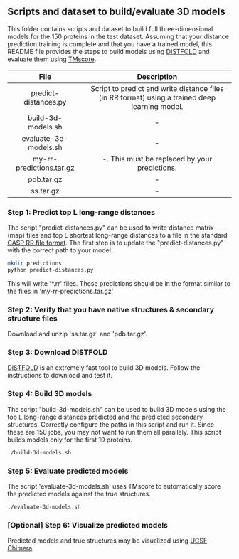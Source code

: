 ## Scripts and dataset to build/evaluate 3D models  
This folder contains scripts and dataset to build full three-dimensional models for the 150 proteins in the test dataset. Assuming that your distance prediction training is complete and that you have a trained model, this README file provides the steps to build models using [DISTFOLD](https://github.com/badriadhikari/DISTFOLD) and evaluate them using [TMscore](https://zhanglab.ccmb.med.umich.edu/TM-score/).

| File | Description|
| :---: | :---: |
| predict-distances.py | Script to predict and write distance files (in RR format) using a trained deep learning model. |
| build-3d-models.sh | - |
| evaluate-3d-models.sh | - |
| my-rr-predictions.tar.gz | -. This must be replaced by your predictions. |
| pdb.tar.gz | - |
| ss.tar.gz | - |

### Step 1: Predict top L long-range distances
The script "predict-distances.py" can be used to write distance matrix (map) files and top L shortest long-range distances to a file in the standard [CASP RR file format](http://predictioncenter.org/casp8/index.cgi?page=format#RR). The first step is to update the "predict-distances.py" with the correct path to your model.
```bash
mkdir predictions
python predict-distances.py
```
This will write '*.rr' files. These predictions should be in the format similar to the files in 'my-rr-predictions.tar.gz'

### Step 2: Verify that you have native structures & secondary structure files
Download and unzip 'ss.tar.gz' and 'pdb.tar.gz'.

### Step 3: Download DISTFOLD
[DISTFOLD](https://github.com/badriadhikari/DISTFOLD) is an extremely fast tool to build 3D models. Follow the instructions to download and test it.

### Step 4: Build 3D models
The script "build-3d-models.sh" can be used to build 3D models using the top L long-range distances predicted and the predicted secondary structures. Correctly configure the paths in this script and run it. Since these are 150 jobs, you may not want to run them all parallely. This script builds models only for the first 10 proteins.
```bash
./build-3d-models.sh 
```
### Step 5: Evaluate predicted models
The script 'evaluate-3d-models.sh' uses TMscore to automatically score the predicted models against the true structures.
```bash
./evaluate-3d-models.sh
```

### [Optional] Step 6: Visualize predicted models
Predicted models and true structures may be visualized using [UCSF Chimera](https://www.cgl.ucsf.edu/chimera/).
